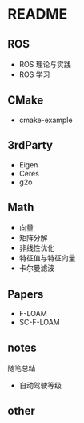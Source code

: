 # README

## ROS

- ROS 理论与实践
- ROS 学习

## CMake

- cmake-example

## 3rdParty

- Eigen
- Ceres
- g2o

## Math
- 向量
- 矩阵分解
- 非线性优化
- 特征值与特征向量
- 卡尔曼滤波

## Papers

- F-LOAM
- SC-F-LOAM

## notes

随笔总结

- 自动驾驶等级

## other
